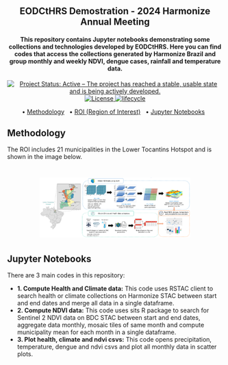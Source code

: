 <h2 align="center">
  EODCtHRS Demostration - 2024 Harmonize Annual Meeting
</h2>

<h4 align="center">This repository contains Jupyter notebooks demonstrating some collections and technologies developed by EODCtHRS. Here you can find codes that access the collections generated by Harmonize Brazil and group monthly and weekly NDVI, dengue cases, rainfall and temperature data.</h5>

<p align="center">
  <a href="https://www.repostatus.org/#active">
    <img src="https://www.repostatus.org/badges/latest/active.svg" alt="Project Status: Active – The project has reached a stable, usable state and is being actively developed.">
  </a>
  <a href="https://opensource.org/licenses/MIT">
    <img src="https://img.shields.io/badge/license-MIT-green" alt="License">
  </a>
  <a href="https://www.tidyverse.org/lifecycle/#maturing">
    <img src="https://img.shields.io/badge/lifecycle-maturing-blue.svg" alt="lifecycle">
  </a>
</p>

<p align="center">  
  • <a href="#methodology">Methodology</a> &nbsp;
  • <a href="#roi-region-of-interest">ROI (Region of Interest)</a> &nbsp;
  • <a href="#jupyter-notebooks">Jupyter Notebooks</a> &nbsp;
</p>

## Methodology

The ROI includes 21 municipalities in the Lower Tocantins Hotspot and is shown in the image below.

<h1 align="center">
  <img src="README_flowchart_roi.png" width="70%" style="text-align: center"/>
</h1>

## Jupyter Notebooks

There are 3 main codes in this repository:

- **1. Compute Health and Climate data:** This code uses RSTAC client to search health or climate collections on Harmonize STAC between start and end dates and merge all data in a single dataframe.
- **2. Compute NDVI data:** This code uses sits R package to search for Sentinel 2 NDVI data on BDC STAC between start and end dates, aggregate data monthly, mosaic tiles of same month and compute municipality mean for each month in a single dataframe.
- **3. Plot health, climate and ndvi csvs:** This code opens precipitation, temperature, dengue and ndvi csvs and plot all monthly data in scatter plots.
